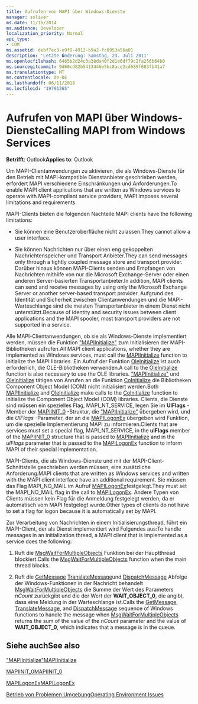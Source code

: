 ```yaml
---
title: Aufrufen von MAPI über Windows-Dienste
manager: soliver
ms.date: 11/16/2014
ms.audience: Developer
localization_priority: Normal
api_type:
- COM
ms.assetid: debf7ec3-e9f9-4912-b9a2-fc0953a56a01
description: 'Letzte �nderung: Samstag, 23. Juli 2011'
ms.openlocfilehash: 6465b2d24c3a38da40f2d1e6df79c2fa256b64b0
ms.sourcegitcommit: 9d60cd82b5413446e5bc8ace2cd689f683fb41a7
ms.translationtype: MT
ms.contentlocale: de-DE
ms.lasthandoff: 06/11/2018
ms.locfileid: "19791365"
---
```

# <a name="calling-mapi-from-windows-services"></a><span data-ttu-id="893fd-103">Aufrufen von MAPI über Windows-Dienste</span><span class="sxs-lookup"><span data-stu-id="893fd-103">Calling MAPI from Windows Services</span></span>

  
  
<span data-ttu-id="893fd-104">**Betrifft**: Outlook</span><span class="sxs-lookup"><span data-stu-id="893fd-104">**Applies to**: Outlook</span></span> 
  
<span data-ttu-id="893fd-105">Um MAPI-Clientanwendungen zu aktivieren, die als Windows-Dienste für den Betrieb mit MAPI-kompatible Dienstanbieter geschrieben werden, erfordert MAPI verschiedene Einschränkungen und Anforderungen.</span><span class="sxs-lookup"><span data-stu-id="893fd-105">To enable MAPI client applications that are written as Windows services to operate with MAPI-compliant service providers, MAPI imposes several limitations and requirements.</span></span>
  
<span data-ttu-id="893fd-106">MAPI-Clients bieten die folgenden Nachteile:</span><span class="sxs-lookup"><span data-stu-id="893fd-106">MAPI clients have the following limitations:</span></span>
  
- <span data-ttu-id="893fd-107">Sie können eine Benutzeroberfläche nicht zulassen.</span><span class="sxs-lookup"><span data-stu-id="893fd-107">They cannot allow a user interface.</span></span>
    
- <span data-ttu-id="893fd-108">Sie können Nachrichten nur über einen eng gekoppelten Nachrichtenspeicher und Transport Anbieter.</span><span class="sxs-lookup"><span data-stu-id="893fd-108">They can send messages only through a tightly coupled message store and transport provider.</span></span> <span data-ttu-id="893fd-109">Darüber hinaus können MAPI-Clients senden und Empfangen von Nachrichten mithilfe von nur die Microsoft Exchange-Server oder einen anderen Server-basierten Transportanbieter.</span><span class="sxs-lookup"><span data-stu-id="893fd-109">In addition, MAPI clients can send and receive messages by using only the Microsoft Exchange Server or another server-based transport provider.</span></span> <span data-ttu-id="893fd-110">Aufgrund des Identität und Sicherheit zwischen Clientanwendungen und die MAPI-Warteschlange sind die meisten Transportanbieter in einem Dienst nicht unterstützt.</span><span class="sxs-lookup"><span data-stu-id="893fd-110">Because of identity and security issues between client applications and the MAPI spooler, most transport providers are not supported in a service.</span></span> 
    
<span data-ttu-id="893fd-111">Alle MAPI-Clientanwendungen, ob sie als Windows-Dienste implementiert werden, müssen die Funktion ["MAPIInitialize"](mapiinitialize.md) zum Initialisieren der MAPI-Bibliotheken aufrufen.</span><span class="sxs-lookup"><span data-stu-id="893fd-111">All MAPI client applications, whether they are implemented as Windows services, must call the [MAPIInitialize](mapiinitialize.md) function to initialize the MAPI libraries.</span></span> <span data-ttu-id="893fd-112">Ein Aufruf der Funktion [OleInitialize](http://msdn.microsoft.com/de-de/library/ms690134%28v=VS.85%29.aspx) ist auch erforderlich, die OLE-Bibliotheken verwenden.</span><span class="sxs-lookup"><span data-stu-id="893fd-112">A call to the [OleInitialize](http://msdn.microsoft.com/de-de/library/ms690134%28v=VS.85%29.aspx) function is also necessary to use the OLE libraries.</span></span> <span data-ttu-id="893fd-113">["MAPIInitialize"](mapiinitialize.md) und [OleInitialize](http://msdn.microsoft.com/de-de/library/ms690134%28v=VS.85%29.aspx) tätigen von Anrufen an die Funktion [CoInitialize](http://msdn.microsoft.com/de-de/library/ms678543%28VS.85%29.aspx) die Bibliotheken Component Object Model (COM) nicht initialisiert werden.</span><span class="sxs-lookup"><span data-stu-id="893fd-113">Both [MAPIInitialize](mapiinitialize.md) and [OleInitialize](http://msdn.microsoft.com/de-de/library/ms690134%28v=VS.85%29.aspx) make calls to the [CoInitialize](http://msdn.microsoft.com/de-de/library/ms678543%28VS.85%29.aspx) function to initialize the Component Object Model (COM) libraries.</span></span> <span data-ttu-id="893fd-114">Clients, die Dienste sind müssen ein spezielles Flag, MAPI_NT_SERVICE, legen Sie im **UlFlags** -Member der [MAPIINIT_0](mapiinit_0.md) -Struktur, die ["MAPIInitialize"](mapiinitialize.md) übergeben wird, und die _UlFlags_ -Parameter, der an die [MAPILogonEx](mapilogonex.md) übergeben wird Funktion, um die spezielle Implementierung MAPI zu informieren.</span><span class="sxs-lookup"><span data-stu-id="893fd-114">Clients that are services must set a special flag, MAPI_NT_SERVICE, in the **ulFlags** member of the [MAPIINIT_0](mapiinit_0.md) structure that is passed to [MAPIInitialize](mapiinitialize.md) and in the  _ulFlags_ parameter that is passed to the [MAPILogonEx](mapilogonex.md) function to inform MAPI of their special implementation.</span></span> 
  
<span data-ttu-id="893fd-115">MAPI-Clients, die als Windows-Dienste und mit der MAPI-Client-Schnittstelle geschrieben werden müssen, eine zusätzliche Anforderung.</span><span class="sxs-lookup"><span data-stu-id="893fd-115">MAPI clients that are written as Windows services and written with the MAPI client interface have an additional requirement.</span></span> <span data-ttu-id="893fd-116">Sie müssen das Flag MAPI_NO_MAIL im Aufruf [MAPILogonEx](mapilogonex.md)festgelegt.</span><span class="sxs-lookup"><span data-stu-id="893fd-116">They must set the MAPI_NO_MAIL flag in the call to [MAPILogonEx](mapilogonex.md).</span></span> <span data-ttu-id="893fd-117">Andere Typen von Clients müssen kein Flag für die Anmeldung festgelegt werden, da er automatisch vom MAPI festgelegt wurde.</span><span class="sxs-lookup"><span data-stu-id="893fd-117">Other types of clients do not have to set a flag for logon because it is automatically set by MAPI.</span></span>
  
<span data-ttu-id="893fd-118">Zur Verarbeitung von Nachrichten in einem Initialisierungsthread, führt ein MAPI-Client, der als Dienst implementiert wird Folgendes aus:</span><span class="sxs-lookup"><span data-stu-id="893fd-118">To handle messages in an initialization thread, a MAPI client that is implemented as a service does the following:</span></span>
  
1. <span data-ttu-id="893fd-119">Ruft die [MsgWaitForMultipleObjects](http://msdn.microsoft.com/de-de/library/ms684242%28VS.85%29.aspx) Funktion bei der Hauptthread blockiert.</span><span class="sxs-lookup"><span data-stu-id="893fd-119">Calls the [MsgWaitForMultipleObjects](http://msdn.microsoft.com/de-de/library/ms684242%28VS.85%29.aspx) function when the main thread blocks.</span></span> 
    
2. <span data-ttu-id="893fd-120">Ruft die [GetMessage](http://msdn.microsoft.com/de-de/library/ms644936%28VS.85%29.aspx) [TranslateMessage](http://msdn.microsoft.com/de-de/library/ms644955%28VS.85%29.aspx)und [DispatchMessage](http://msdn.microsoft.com/de-de/library/ms644934%28VS.85%29.aspx) Abfolge der Windows-Funktionen in der Nachricht behandelt [MsgWaitForMultipleObjects](http://msdn.microsoft.com/de-de/library/ms684242%28VS.85%29.aspx) die Summe der Wert des Parameters _nCount_ zurückgibt und die der Wert der **WAIT_OBJECT_0**, die angibt, dass eine Meldung in der Warteschlange ist.</span><span class="sxs-lookup"><span data-stu-id="893fd-120">Calls the [GetMessage](http://msdn.microsoft.com/de-de/library/ms644936%28VS.85%29.aspx), [TranslateMessage](http://msdn.microsoft.com/de-de/library/ms644955%28VS.85%29.aspx), and [DispatchMessage](http://msdn.microsoft.com/de-de/library/ms644934%28VS.85%29.aspx) sequence of Windows functions to handle the message when [MsgWaitForMultipleObjects](http://msdn.microsoft.com/de-de/library/ms684242%28VS.85%29.aspx) returns the sum of the value of the  _nCount_ parameter and the value of **WAIT_OBJECT_0**, which indicates that a message is in the queue.</span></span>
    
## <a name="see-also"></a><span data-ttu-id="893fd-121">Siehe auch</span><span class="sxs-lookup"><span data-stu-id="893fd-121">See also</span></span>



[<span data-ttu-id="893fd-122">"MAPIInitialize"</span><span class="sxs-lookup"><span data-stu-id="893fd-122">MAPIInitialize</span></span>](mapiinitialize.md)
  
[<span data-ttu-id="893fd-123">MAPIINIT_0</span><span class="sxs-lookup"><span data-stu-id="893fd-123">MAPIINIT_0</span></span>](mapiinit_0.md)
  
[<span data-ttu-id="893fd-124">MAPILogonEx</span><span class="sxs-lookup"><span data-stu-id="893fd-124">MAPILogonEx</span></span>](mapilogonex.md)


[<span data-ttu-id="893fd-125">Betrieb von Problemen Umgebung</span><span class="sxs-lookup"><span data-stu-id="893fd-125">Operating Environment Issues</span></span>](operating-environment-issues.md)

